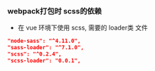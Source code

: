 ### webpack打包时 scss的依赖
* 在 vue 环境下使用 scss, 需要的 loader类 文件
```json
"node-sass": "^4.11.0",
"sass-loader": "^7.1.0",
"scss": "^0.2.4",
"scss-loader": "0.0.1",
```
